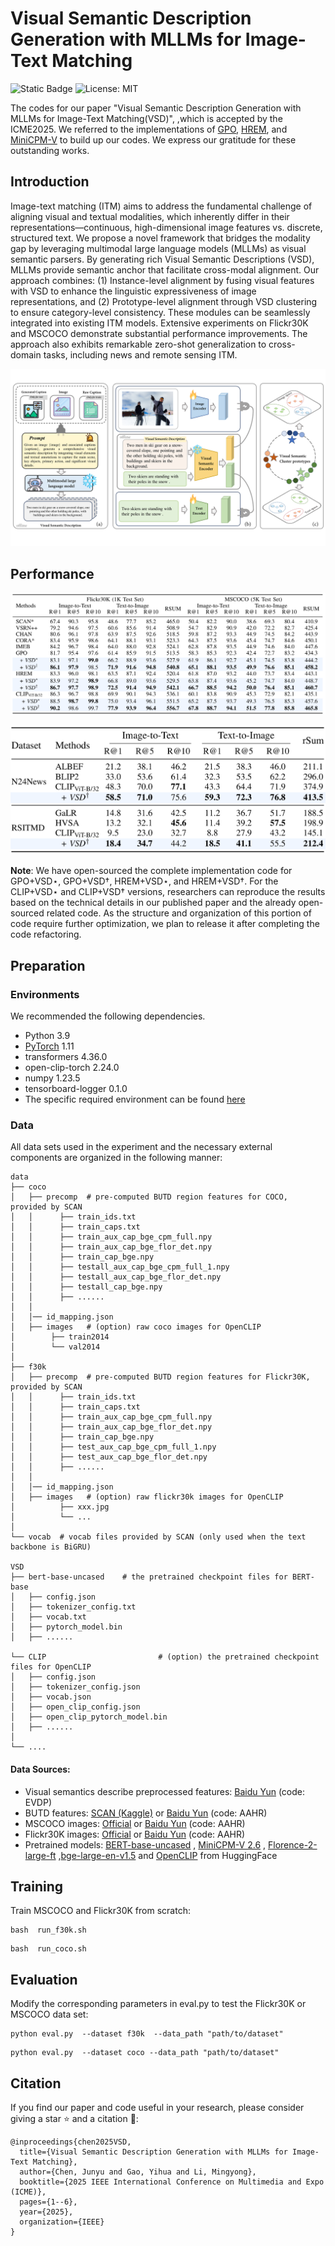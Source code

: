 # Visual Semantic Description Generation with MLLMs for Image-Text Matching

![Static Badge](https://img.shields.io/badge/Pytorch-EE4C2C)
![License: MIT](https://img.shields.io/badge/License-Apache%202.0-yellow.svg)

The codes for our paper "Visual Semantic Description Generation with MLLMs for Image-Text Matching(VSD)", ,which is accepted by the ICME2025. We referred to the implementations of [GPO](https://github.com/woodfrog/vse_infty), [HREM](https://github.com/CrossmodalGroup/HREM), and [MiniCPM-V](https://github.com/OpenBMB/MiniCPM-V) to build up our codes. We express our gratitude for these outstanding works.

## Introduction

Image-text matching (ITM) aims to address the fundamental challenge of aligning visual and textual modalities, which inherently differ in their representations—continuous, high-dimensional image features vs. discrete, structured text. We propose a novel framework that bridges the modality gap by leveraging multimodal large language models (MLLMs) as visual semantic parsers. By generating rich Visual Semantic Descriptions (VSD), MLLMs provide semantic anchor that facilitate cross-modal alignment. 
Our approach combines: (1) Instance-level alignment by fusing visual features with VSD to enhance the linguistic expressiveness of image representations, and (2) Prototype-level alignment through VSD clustering to ensure category-level consistency. These modules can be seamlessly integrated into existing ITM models. Extensive experiments on Flickr30K and MSCOCO demonstrate substantial performance improvements. The approach also exhibits remarkable zero-shot generalization to cross-domain tasks, including news and remote sensing ITM.

![overview](https://github.com/Image-Text-Matching/VSD/blob/main/overview.png)

## Performance

![main_result](https://github.com/Image-Text-Matching/VSD/blob/main/main_result.png)

![cross_domin_result](https://github.com/Image-Text-Matching/VSD/blob/main/cross_domin_result.png)

**Note**: We have open-sourced the complete implementation code for GPO+VSD⋆, GPO+VSD†, HREM+VSD⋆, and HREM+VSD†. For the CLIP+VSD⋆ and CLIP+VSD† versions, researchers can reproduce the results based on the technical details in our published paper and the already open-sourced related code. As the structure and organization of this portion of code require further optimization, we plan to release it after completing the code refactoring.

## Preparation

### Environments

We recommended the following dependencies.

- Python 3.9
- [PyTorch](http://pytorch.org/) 1.11
- transformers  4.36.0
- open-clip-torch 2.24.0
- numpy 1.23.5
- tensorboard-logger 0.1.0
- The specific required environment can be found [here](https://github.com/Image-Text-Matching/AAHR/AAHR/blob/main/requirements.txt)


### Data

All data sets used in the experiment and the necessary external components are organized in the following manner:

```
data
├── coco
│   ├── precomp  # pre-computed BUTD region features for COCO, provided by SCAN
│   │      ├── train_ids.txt
│   │      ├── train_caps.txt
│   │      ├── train_aux_cap_bge_cpm_full.npy
│   │      ├── train_aux_cap_bge_flor_det.npy
│   │      ├── train_cap_bge.npy
│   │      ├── testall_aux_cap_bge_cpm_full_1.npy
│   │      ├── testall_aux_cap_bge_flor_det.npy
│   │      ├── testall_cap_bge.npy
│   │      ├── ......
│   │
│   │── id_mapping.json
│   ├── images   # (option) raw coco images for OpenCLIP
│        ├── train2014
│        └── val2014
│  
├── f30k
│   ├── precomp  # pre-computed BUTD region features for Flickr30K, provided by SCAN
│   │      ├── train_ids.txt
│   │      ├── train_caps.txt
│   │      ├── train_aux_cap_bge_cpm_full.npy
│   │      ├── train_aux_cap_bge_flor_det.npy
│   │      ├── train_cap_bge.npy
│   │      ├── test_aux_cap_bge_cpm_full_1.npy
│   │      ├── test_aux_cap_bge_flor_det.npy
│   │      ├── ......
│   │
│   │── id_mapping.json
│   ├── images   # (option) raw flickr30k images for OpenCLIP
│          ├── xxx.jpg
│          └── ...
│   
└── vocab  # vocab files provided by SCAN (only used when the text backbone is BiGRU)

VSD
├── bert-base-uncased    # the pretrained checkpoint files for BERT-base
│   ├── config.json
│   ├── tokenizer_config.txt
│   ├── vocab.txt
│   ├── pytorch_model.bin
│   ├── ......

└── CLIP                         # (option) the pretrained checkpoint files for OpenCLIP
│   ├── config.json
│   ├── tokenizer_config.json
│   ├── vocab.json
│   ├── open_clip_config.json
│   ├── open_clip_pytorch_model.bin
│   ├── ......
│  
└── ....

```

#### Data Sources:

- Visual semantics describe preprocessed features: [Baidu Yun](https://pan.baidu.com/s/1ClRpz4akDOnTZlCYrS_Blw?pwd=EVDP) (code: EVDP)
- BUTD features: [SCAN (Kaggle)](https://www.kaggle.com/datasets/kuanghueilee/scan-features)  or [Baidu Yun](https://pan.baidu.com/s/1Dmnf0q9J29m4-fyL7ubqdg?pwd=AAHR) (code: AAHR)
- MSCOCO images: [Official](https://cocodataset.org/#download)  or [Baidu Yun](https://pan.baidu.com/s/1vjae2ODiLqWpNbK4AxiQ9w?pwd=AAHR) (code: AAHR)
- Flickr30K images: [Official](https://shannon.cs.illinois.edu/DenotationGraph/) or [Baidu Yun](https://pan.baidu.com/s/1NqcL4FIDs-5Did3O67apFw?pwd=AAHR) (code: AAHR)
- Pretrained models: [BERT-base-uncased](https://huggingface.co/google-bert/bert-base-uncased) , [MiniCPM-V 2.6](https://huggingface.co/openbmb/MiniCPM-V-2_6) , [Florence-2-large-ft](https://huggingface.co/microsoft/Florence-2-large-ft) ,[bge-large-en-v1.5](https://huggingface.co/BAAI/bge-large-en-v1.5) and [OpenCLIP](https://huggingface.co/laion/CLIP-ViT-B-32-laion2B-s34B-b79K) from HuggingFace

## Training

Train MSCOCO and Flickr30K from scratch:

```
bash  run_f30k.sh
```

```
bash  run_coco.sh
```

## Evaluation

Modify the corresponding parameters in eval.py to test the Flickr30K or MSCOCO data set:

```
python eval.py  --dataset f30k  --data_path "path/to/dataset"
```

```
python eval.py  --dataset coco --data_path "path/to/dataset"
```

##  Citation

If you find our paper and code useful in your research, please consider giving a star ⭐ and a citation 📝:

```
@inproceedings{chen2025VSD,
  title={Visual Semantic Description Generation with MLLMs for Image-Text Matching},
  author={Chen, Junyu and Gao, Yihua and Li, Mingyong},
  booktitle={2025 IEEE International Conference on Multimedia and Expo (ICME)},
  pages={1--6},
  year={2025},
  organization={IEEE}
}
```
